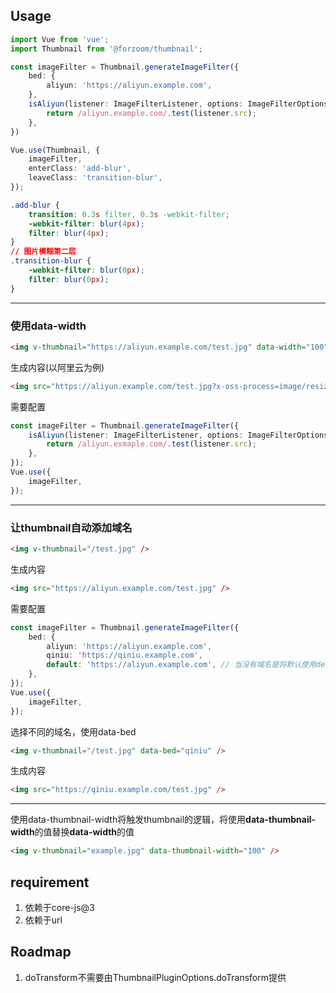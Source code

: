 ## Usage

```typescript
import Vue from 'vue';
import Thumbnail from '@forzoom/thumbnail';

const imageFilter = Thumbnail.generateImageFilter({
    bed: {
        aliyun: 'https://aliyun.example.com',
    },
    isAliyun(listener: ImageFilterListener, options: ImageFilterOptions) {
        return /aliyun.example.com/.test(listener.src);
    },
})

Vue.use(Thumbnail, {
    imageFilter,
    enterClass: 'add-blur',
    leaveClass: 'transition-blur',
});
```

```css
.add-blur {
    transition: 0.3s filter, 0.3s -webkit-filter;
    -webkit-filter: blur(4px);
    filter: blur(4px);
}
// 图片模糊第二层
.transition-blur {
    -webkit-filter: blur(0px);
    filter: blur(0px);
}
```

<hr>

### 使用data-width
```html
<img v-thumbnail="https://aliyun.example.com/test.jpg" data-width="100" />
```
生成内容(以阿里云为例)
```html
<img src="https://aliyun.example.com/test.jpg?x-oss-process=image/resize,w_100" />
```
需要配置
```typescript
const imageFilter = Thumbnail.generateImageFilter({
    isAliyun(listener: ImageFilterListener, options: ImageFilterOptions) {
        return /aliyun.exmaple.com/.test(listener.src);
    },
});
Vue.use({
    imageFilter,
});
```

<hr>

### 让thumbnail自动添加域名
```html
<img v-thumbnail="/test.jpg" />
```
生成内容
```html
<img src="https://aliyun.example.com/test.jpg" />
```
需要配置
```typescript
const imageFilter = Thumbnail.generateImageFilter({
    bed: {
        aliyun: 'https://aliyun.example.com',
        qiniu: 'https://qiniu.example.com',
        default: 'https://aliyun.example.com', // 当没有域名是将默认使用default对应的域名
    },
});
Vue.use({
    imageFilter,
});
```
选择不同的域名，使用data-bed
```html
<img v-thumbnail="/test.jpg" data-bed="qiniu" />
```
生成内容
```html
<img src="https://qiniu.example.com/test.jpg" />
```

<hr>

使用data-thumbnail-width将触发thumbnail的逻辑，将使用**data-thumbnail-width**的值替换**data-width**的值
```html
<img v-thumbnail="example.jpg" data-thumbnail-width="100" />
```

## requirement

1. 依赖于core-js@3
2. 依赖于url

## Roadmap

1. doTransform不需要由ThumbnailPluginOptions.doTransform提供

